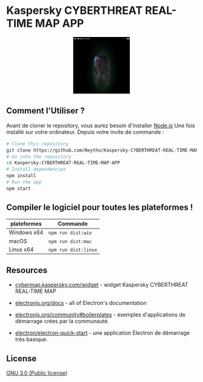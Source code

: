 # Kaspersky CYBERTHREAT REAL-TIME MAP APP

<p align="center"><img src="./app/assets/img/capture.png" width="150px" height="150px" alt=""></p>


## Comment l'Utiliser ?

Avant de cloner le repository, vous aurez besoin d'installer [Node.js](https://nodejs.org/fr/download/)  Une fois installé sur votre ordinateur. Depuis votre invite de commande :

```bash
# Clone this repository
git clone https://github.com/Neytho/Kaspersky-CYBERTHREAT-REAL-TIME-MAP.git
# Go into the repository
cd Kaspersky-CYBERTHREAT-REAL-TIME-MAP-APP
# Install dependencies
npm install
# Run the app
npm start
```

## Compiler le logiciel pour toutes les plateformes !

| plateformes | Commande             |
| ----------- | -------------------- |
| Windows x64 | `npm run dist:win`   |
| macOS       | `npm run dist:mac`   |
| Linux x64   | `npm run dist:linux` |


## Resources

- [cybermap.kaspersky.com/widget](https://cybermap.kaspersky.com/widget/) - widget Kaspersky CYBERTHREAT REAL-TIME MAP

- [electronjs.org/docs](https://electronjs.org/docs) - all of Electron's documentation

- [electronjs.org/community#boilerplates](https://electronjs.org/community#boilerplates) - exemples d'applications de démarrage crées par la communauté.

- [electron/electron-quick-start](https://github.com/electron/electron-quick-start) - une application Electron de démarrage très basique.



## License

[GNU 3.0 (Public license)](LICENSE.md)
